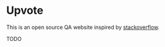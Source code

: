 # Upvote

This is an open source QA website inspired by [stackoverflow](https://stackoverflow.com/).

TODO
